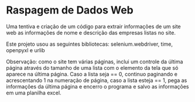 # Raspagem de Dados Web

Uma tentiva e criação de um código para extrair informações de um site web as informações de nome e descrição das empresas listas no site.

Este projeto usou as seguintes bibliotecas: selenium.webdriver, time, openpyxl e urlib

Observação: como o site tem várias páginas, inclui um controle da última página através do tamanho de uma lista com o elemento da tela que só aparece na última página. Caso a lista seja == 0, continuo paginando e acrescentando 1 na numeração de página, caso a lista esteja == 1, pega as informações da última página e encerro o programa e salvo as informações em uma planilha excel.
